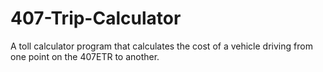# 407-Trip-Calculator
A toll calculator program that calculates the cost of a vehicle driving from one point on the 407ETR to another.
